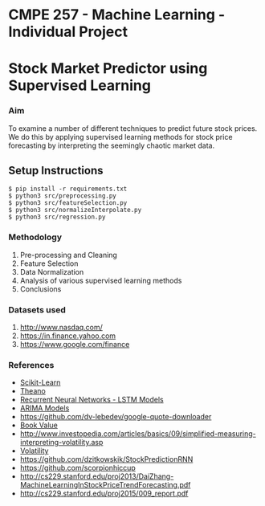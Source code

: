 # CMPE 257 - Machine Learning - Individual Project
# Stock Market Predictor using Supervised Learning

### Aim
To examine a number of different techniques to predict future stock prices. We do this by applying supervised learning methods for stock price forecasting by interpreting the seemingly chaotic market data.

## Setup Instructions
	$ pip install -r requirements.txt
	$ python3 src/preprocessing.py
	$ python3 src/featureSelection.py
	$ python3 src/normalizeInterpolate.py
	$ python3 src/regression.py

### Methodology 
1. Pre-processing and Cleaning
2. Feature Selection
3. Data Normalization
3. Analysis of various supervised learning methods
4. Conclusions

### Datasets used
1. http://www.nasdaq.com/
2. https://in.finance.yahoo.com
3. https://www.google.com/finance

### References
- [Scikit-Learn](http://scikit-learn.org/stable/)
- [Theano](http://deeplearning.net/software/theano/)
- [Recurrent Neural Networks - LSTM Models](http://colah.github.io/posts/2015-08-Understanding-LSTMs/)
- [ARIMA Models](http://people.duke.edu/~rnau/411arim.htm)
- https://github.com/dv-lebedev/google-quote-downloader
- [Book Value](http://www.investopedia.com/terms/b/bookvalue.asp)
- http://www.investopedia.com/articles/basics/09/simplified-measuring-interpreting-volatility.asp
- [Volatility](http://www.stock-options-made-easy.com/volatility-index.html)
- https://github.com/dzitkowskik/StockPredictionRNN
- https://github.com/scorpionhiccup
- http://cs229.stanford.edu/proj2013/DaiZhang-MachineLearningInStockPriceTrendForecasting.pdf
- http://cs229.stanford.edu/proj2015/009_report.pdf